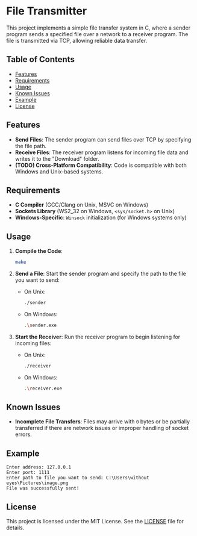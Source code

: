 # File Transmitter

This project implements a simple file transfer system in C, where a sender program sends a specified file over a network to a receiver program. The file is transmitted via TCP, allowing reliable data transfer.

## Table of Contents
- [Features](#features)
- [Requirements](#requirements)
- [Usage](#usage)
- [Known Issues](#known-issues)
- [Example](#example)
- [License](#license)

## Features

- **Send Files**: The sender program can send files over TCP by specifying the file path.
- **Receive Files**: The receiver program listens for incoming file data and writes it to the "Download" folder.
- **(TODO) Cross-Platform Compatibility**: Code is compatible with both Windows and Unix-based systems.

## Requirements

- **C Compiler** (GCC/Clang on Unix, MSVC on Windows)
- **Sockets Library** (WS2_32 on Windows, `<sys/socket.h>` on Unix)
- **Windows-Specific**: `Winsock` initialization (for Windows systems only)

## Usage
 
1. **Compile the Code**:
     ```bash
     make
     ```

2. **Send a File**:
   Start the sender program and specify the path to the file you want to send:
   - On Unix:
     ```bash
     ./sender
     ```
   - On Windows:
     ```bash
     .\sender.exe
     ```

3. **Start the Receiver**:
   Run the receiver program to begin listening for incoming files:
   - On Unix:
     ```bash
     ./receiver
     ```
   - On Windows:
     ```bash
     .\receiver.exe
     ```

## Known Issues

- **Incomplete File Transfers**: Files may arrive with `0` bytes or be partially transferred if there are network issues or improper handling of socket errors.
 
## Example

```plaintext
Enter address: 127.0.0.1
Enter port: 1111
Enter path to file you want to send: C:\Users\without eyes\Pictures\image.png
File was successfully sent!
```

## License

This project is licensed under the MIT License. See the [LICENSE](LICENSE) file for details.
